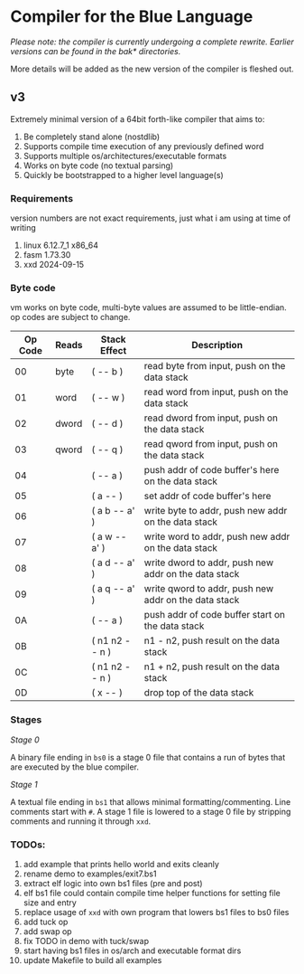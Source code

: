 # Compiler for the Blue Language

_Please note: the compiler is currently undergoing a complete rewrite. Earlier versions can be found in the bak* directories._

More details will be added as the new version of the compiler is fleshed out.


## v3

Extremely minimal version of a 64bit forth-like compiler that aims to:

1. Be completely stand alone (nostdlib)
1. Supports compile time execution of any previously defined word
1. Supports multiple os/architectures/executable formats
1. Works on byte code (no textual parsing)
1. Quickly be bootstrapped to a higher level language(s)

### Requirements

version numbers are not exact requirements, just what i am using at time of writing

1. linux 6.12.7_1 x86_64
1. fasm 1.73.30
1. xxd 2024-09-15

### Byte code

vm works on byte code, multi-byte values are assumed to be little-endian. op codes are subject to change.

| Op Code | Reads | Stack Effect | Description |
|----|----|----|----|
| 00 | byte | ( -- b ) | read byte from input, push on the data stack |
| 01 | word | ( -- w ) | read word from input, push on the data stack |
| 02 | dword | ( -- d ) | read dword from input, push on the data stack |
| 03 | qword | ( -- q ) | read qword from input, push on the data stack |
| 04 | | ( -- a ) | push addr of code buffer's here on the data stack |
| 05 | | ( a -- ) | set addr of code buffer's here |
| 06 | | ( a b -- a' ) | write byte to addr, push new addr on the data stack |
| 07 | | ( a w -- a' ) | write word to addr, push new addr on the data stack |
| 08 | | ( a d -- a' ) | write dword to addr, push new addr on the data stack |
| 09 | | ( a q -- a' ) | write qword to addr, push new addr on the data stack |
| 0A | | ( -- a ) | push addr of code buffer start on the data stack |
| 0B | | ( n1 n2 -- n ) | n1 - n2, push result on the data stack
| 0C | | ( n1 n2 -- n ) | n1 + n2, push result on the data stack
| 0D | | ( x -- ) | drop top of the data stack

### Stages

_Stage 0_

A binary file ending in `bs0` is a stage 0 file that contains a run of bytes that are executed by the blue
compiler.

_Stage 1_

A textual file ending in `bs1` that allows minimal formatting/commenting. Line comments start with `#`. A stage 1
file is lowered to a stage 0 file by stripping comments and running it through `xxd`.

### TODOs:

1. add example that prints hello world and exits cleanly
1. rename demo to examples/exit7.bs1
1. extract elf logic into own bs1 files (pre and post)
1. elf bs1 file could contain compile time helper functions for setting file size and entry
1. replace usage of `xxd` with own program that lowers bs1 files to bs0 files
1. add tuck op
1. add swap op
1. fix TODO in demo with tuck/swap
1. start having bs1 files in os/arch and executable format dirs
1. update Makefile to build all examples
